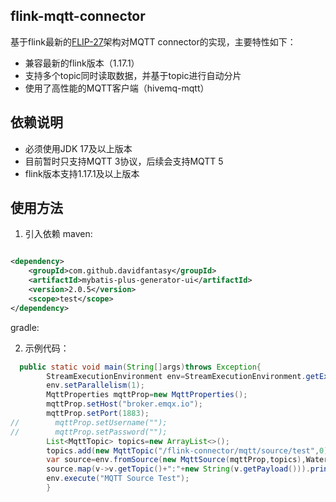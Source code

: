 ## flink-mqtt-connector

基于flink最新的[FLIP-27](https://cwiki.apache.org/confluence/display/FLINK/FLIP-27%3A+Refactor+Source+Interface)架构对MQTT
connector的实现，主要特性如下：

- 兼容最新的flink版本（1.17.1）
- 支持多个topic同时读取数据，并基于topic进行自动分片
- 使用了高性能的MQTT客户端（hivemq-mqtt）

## 依赖说明

- 必须使用JDK 17及以上版本
- 目前暂时只支持MQTT 3协议，后续会支持MQTT 5
- flink版本支持1.17.1及以上版本

## 使用方法

1. 引入依赖
   maven:

```xml

<dependency>
    <groupId>com.github.davidfantasy</groupId>
    <artifactId>mybatis-plus-generator-ui</artifactId>
    <version>2.0.5</version>
    <scope>test</scope>
</dependency>
```

gradle:

2. 示例代码：

```java
  public static void main(String[]args)throws Exception{
        StreamExecutionEnvironment env=StreamExecutionEnvironment.getExecutionEnvironment();
        env.setParallelism(1);
        MqttProperties mqttProp=new MqttProperties();
        mqttProp.setHost("broker.emqx.io");
        mqttProp.setPort(1883);
//        mqttProp.setUsername("");
//        mqttProp.setPassword("");
        List<MqttTopic> topics=new ArrayList<>();
        topics.add(new MqttTopic("/flink-connector/mqtt/source/test",0));
        var source=env.fromSource(new MqttSource(mqttProp,topics),WatermarkStrategy.noWatermarks(),"Mqtt Source");
        source.map(v->v.getTopic()+":"+new String(v.getPayload())).print();
        env.execute("MQTT Source Test");
        }
```
